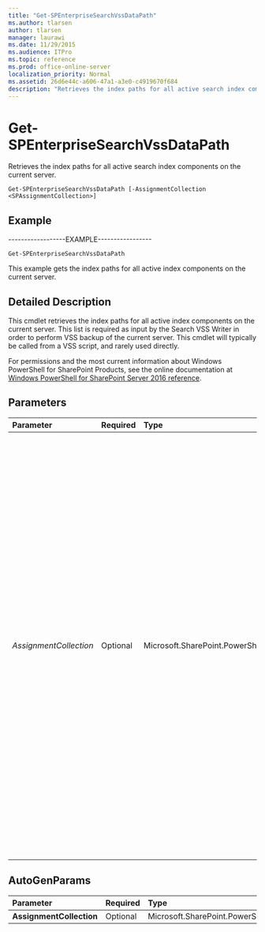 ```yaml
---
title: "Get-SPEnterpriseSearchVssDataPath"
ms.author: tlarsen
author: tlarsen
manager: laurawi
ms.date: 11/29/2015
ms.audience: ITPro
ms.topic: reference
ms.prod: office-online-server
localization_priority: Normal
ms.assetid: 26d6e44c-a606-47a1-a3e0-c4919670f684
description: "Retrieves the index paths for all active search index components on the current server."
---
```


# Get-SPEnterpriseSearchVssDataPath

Retrieves the index paths for all active search index components on the current server.
  
```
Get-SPEnterpriseSearchVssDataPath [-AssignmentCollection <SPAssignmentCollection>]

```

## Example

------------------EXAMPLE-----------------
  
```
Get-SPEnterpriseSearchVssDataPath
```

This example gets the index paths for all active index components on the current server.
  
## Detailed Description

This cmdlet retrieves the index paths for all active index components on the current server. This list is required as input by the Search VSS Writer in order to perform VSS backup of the current server. This cmdlet will typically be called from a VSS script, and rarely used directly.
  
For permissions and the most current information about Windows PowerShell for SharePoint Products, see the online documentation at [Windows PowerShell for SharePoint Server 2016 reference](https://go.microsoft.com/fwlink/p/?LinkId=671715). 
  
## Parameters

|**Parameter**|**Required**|**Type**|**Description**|
|:-----|:-----|:-----|:-----|
| _AssignmentCollection_ <br/> |Optional  <br/> |Microsoft.SharePoint.PowerShell.SPAssignmentCollection  <br/> |Manages objects for the purpose of proper disposal. Use of objects, such as **SPWeb** or **SPSite**, can use large amounts of memory and use of these objects in Windows PowerShell scripts requires proper memory management. Using the **SPAssignment** object, you can assign objects to a variable and dispose of the objects after they are needed to free up memory. When **SPWeb**, **SPSite**, or **SPSiteAdministration** objects are used, the objects are automatically disposed of if an assignment collection or the **Global** parameter is not used.  <br/> When the **Global** parameter is used, all objects are contained in the global store. If objects are not immediately used, or disposed of by using the **Stop-SPAssignment** command, an out-of-memory scenario can occur.  <br/> |
   
## AutoGenParams

|**Parameter**|**Required**|**Type**|**Description**|
|:-----|:-----|:-----|:-----|
|**AssignmentCollection** <br/> |Optional  <br/> |Microsoft.SharePoint.PowerShell.SPAssignmentCollection  <br/> ||
   

